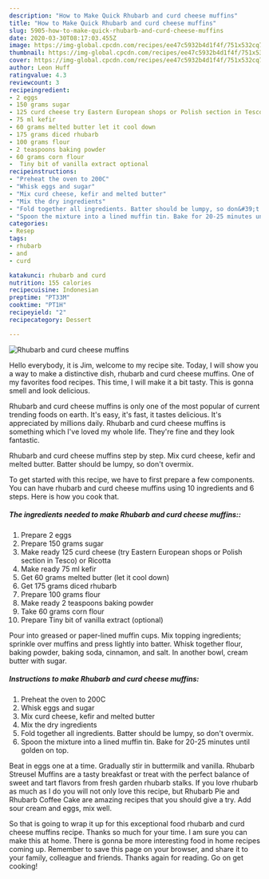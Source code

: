 ```yaml
---
description: "How to Make Quick Rhubarb and curd cheese muffins"
title: "How to Make Quick Rhubarb and curd cheese muffins"
slug: 5905-how-to-make-quick-rhubarb-and-curd-cheese-muffins
date: 2020-03-30T08:17:03.455Z
image: https://img-global.cpcdn.com/recipes/ee47c5932b4d1f4f/751x532cq70/rhubarb-and-curd-cheese-muffins-recipe-main-photo.jpg
thumbnail: https://img-global.cpcdn.com/recipes/ee47c5932b4d1f4f/751x532cq70/rhubarb-and-curd-cheese-muffins-recipe-main-photo.jpg
cover: https://img-global.cpcdn.com/recipes/ee47c5932b4d1f4f/751x532cq70/rhubarb-and-curd-cheese-muffins-recipe-main-photo.jpg
author: Leon Huff
ratingvalue: 4.3
reviewcount: 3
recipeingredient:
- 2 eggs
- 150 grams sugar
- 125 curd cheese try Eastern European shops or Polish section in Tesco or Ricotta
- 75 ml kefir
- 60 grams melted butter let it cool down
- 175 grams diced rhubarb
- 100 grams flour
- 2 teaspoons baking powder
- 60 grams corn flour
-  Tiny bit of vanilla extract optional
recipeinstructions:
- "Preheat the oven to 200C"
- "Whisk eggs and sugar"
- "Mix curd cheese, kefir and melted butter"
- "Mix the dry ingredients"
- "Fold together all ingredients. Batter should be lumpy, so don&#39;t overmix."
- "Spoon the mixture into a lined muffin tin. Bake for 20-25 minutes until golden on top."
categories:
- Resep
tags:
- rhubarb
- and
- curd

katakunci: rhubarb and curd
nutrition: 155 calories
recipecuisine: Indonesian
preptime: "PT33M"
cooktime: "PT1H"
recipeyield: "2"
recipecategory: Dessert

---
```



![Rhubarb and curd cheese muffins](https://img-global.cpcdn.com/recipes/ee47c5932b4d1f4f/751x532cq70/rhubarb-and-curd-cheese-muffins-recipe-main-photo.jpg)

Hello everybody, it is Jim, welcome to my recipe site. Today, I will show you a way to make a distinctive dish, rhubarb and curd cheese muffins. One of my favorites food recipes. This time, I will make it a bit tasty. This is gonna smell and look delicious.

Rhubarb and curd cheese muffins is only one of the most popular of current trending foods on earth. It's easy, it's fast, it tastes delicious. It's appreciated by millions daily. Rhubarb and curd cheese muffins is something which I've loved my whole life. They're fine and they look fantastic.

Rhubarb and curd cheese muffins step by step. Mix curd cheese, kefir and melted butter. Batter should be lumpy, so don&#39;t overmix.


To get started with this recipe, we have to first prepare a few components. You can have rhubarb and curd cheese muffins using 10 ingredients and 6 steps. Here is how you cook that.

##### The ingredients needed to make Rhubarb and curd cheese muffins::

1. Prepare 2 eggs
1. Prepare 150 grams sugar
1. Make ready 125 curd cheese (try Eastern European shops or Polish section in Tesco) or Ricotta
1. Make ready 75 ml kefir
1. Get 60 grams melted butter (let it cool down)
1. Get 175 grams diced rhubarb
1. Prepare 100 grams flour
1. Make ready 2 teaspoons baking powder
1. Take 60 grams corn flour
1. Prepare  Tiny bit of vanilla extract (optional)


Pour into greased or paper-lined muffin cups. Mix topping ingredients; sprinkle over muffins and press lightly into batter. Whisk together flour, baking powder, baking soda, cinnamon, and salt. In another bowl, cream butter with sugar. 

##### Instructions to make Rhubarb and curd cheese muffins:

1. Preheat the oven to 200C
1. Whisk eggs and sugar
1. Mix curd cheese, kefir and melted butter
1. Mix the dry ingredients
1. Fold together all ingredients. Batter should be lumpy, so don&#39;t overmix.
1. Spoon the mixture into a lined muffin tin. Bake for 20-25 minutes until golden on top.


Beat in eggs one at a time. Gradually stir in buttermilk and vanilla. Rhubarb Streusel Muffins are a tasty breakfast or treat with the perfect balance of sweet and tart flavors from fresh garden rhubarb stalks. If you love rhubarb as much as I do you will not only love this recipe, but Rhubarb Pie and Rhubarb Coffee Cake are amazing recipes that you should give a try. Add sour cream and eggs, mix well. 

So that is going to wrap it up for this exceptional food rhubarb and curd cheese muffins recipe. Thanks so much for your time. I am sure you can make this at home. There is gonna be more interesting food in home recipes coming up. Remember to save this page on your browser, and share it to your family, colleague and friends. Thanks again for reading. Go on get cooking!
